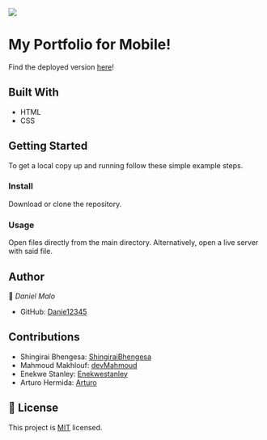 ![](https://img.shields.io/badge/Microverse-blueviolet)

# My Portfolio for Mobile! 

Find the deployed version [here](https://danie12345.github.io/portfolio-mobile/)!

## Built With

- HTML
- CSS

## Getting Started

To get a local copy up and running follow these simple example steps.


### Install
Download or clone the repository.

### Usage
Open files directly from the main directory.
Alternatively, open a live server with said file.

 
## Author

👤 *Daniel Malo*

- GitHub: [Danie12345](https://github.com/Danie12345)

## Contributions

- Shingirai Bhengesa: [ShingiraiBhengesa](https://github.com/ShingiraiBhengesa)
- Mahmoud Makhlouf: [devMahmoud](https://github.com/devMahmoud)
- Enekwe Stanley: [Enekwestanley](https://github.com/Enekwestanley)
- Arturo Hermida: [Arturo](https://github.com/Artbsc1992)


## 📝 License

This project is [MIT](./MIT.md) licensed.